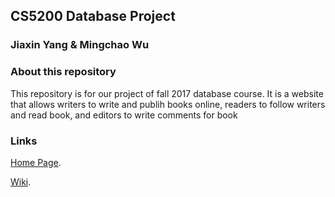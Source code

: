 ## CS5200 Database Project
### Jiaxin Yang & Mingchao Wu

### About this repository

This repository is for our project of fall 2017 database course.
It is a website that allows writers to write and publih books online, readers to follow writers and read book, and editors to write comments for book

### Links

[Home Page](https://cs5200-fall-2017.herokuapp.com/).

[Wiki](https://github.com/Jason-Jiaxin/cs5200-fall-2017-yang-jiaxin-wu-mingchao/wiki).
